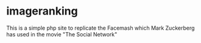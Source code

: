 # imageranking
This is a simple php site to replicate the Facemash which Mark Zuckerberg has used in the movie "The Social Network"
